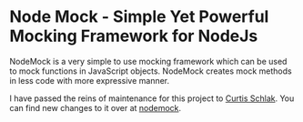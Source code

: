 Node Mock - Simple Yet Powerful Mocking Framework for NodeJs
============================================================

NodeMock is a very simple to use mocking framework which can be used to 
mock functions in JavaScript objects. 
NodeMock creates mock methods in less code with more expressive manner.

I have passed the reins of maintenance for this project to
[Curtis Schlak](http://curtis.schlak.com). You can find new changes to it
over at [nodemock](https://github.com/realistschuckle/nodemock).
